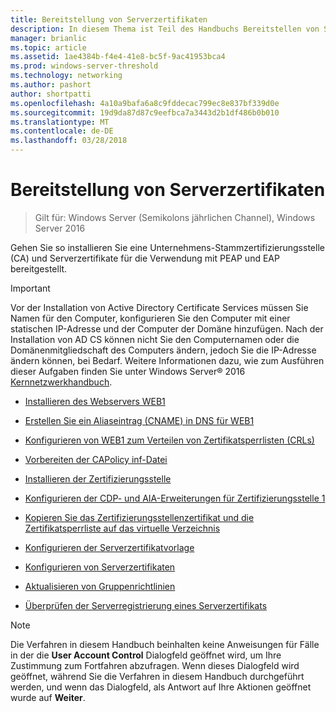 ```yaml
---
title: Bereitstellung von Serverzertifikaten
description: In diesem Thema ist Teil des Handbuchs Bereitstellen von Serverzertifikaten für 802.1 X kabelgebundenen und drahtlosen Bereitstellungen
manager: brianlic
ms.topic: article
ms.assetid: 1ae4384b-f4e4-41e8-bc5f-9ac41953bca4
ms.prod: windows-server-threshold
ms.technology: networking
ms.author: pashort
author: shortpatti
ms.openlocfilehash: 4a10a9bafa6a8c9fddecac799ec8e837bf339d0e
ms.sourcegitcommit: 19d9da87d87c9eefbca7a3443d2b1df486b0b010
ms.translationtype: MT
ms.contentlocale: de-DE
ms.lasthandoff: 03/28/2018
---
```

# <a name="server-certificate-deployment"></a>Bereitstellung von Serverzertifikaten

>Gilt für: Windows Server (Semikolons jährlichen Channel), Windows Server 2016

Gehen Sie so installieren Sie eine Unternehmens-Stammzertifizierungsstelle (CA) und Serverzertifikate für die Verwendung mit PEAP und EAP bereitgestellt.  
  
> [!IMPORTANT]  
> Vor der Installation von Active Directory Certificate Services müssen Sie Namen für den Computer, konfigurieren Sie den Computer mit einer statischen IP-Adresse und der Computer der Domäne hinzufügen. Nach der Installation von AD CS können nicht Sie den Computernamen oder die Domänenmitgliedschaft des Computers ändern, jedoch Sie die IP-Adresse ändern können, bei Bedarf. Weitere Informationen dazu, wie zum Ausführen dieser Aufgaben finden Sie unter Windows Server&reg; 2016 [Kernnetzwerkhandbuch](../../Core-Network-Guide.md).  

  
-   [Installieren des Webservers WEB1](../../../core-network-guide/cncg/server-certs/Install-the-Web-Server-WEB1.md)  
  
-   [Erstellen Sie ein Aliaseintrag (CNAME) in DNS für WEB1](../../../core-network-guide/cncg/server-certs/Create-an-Alias-CNAME-Record-in-DNS-for-WEB1.md)  
  
-   [Konfigurieren von WEB1 zum Verteilen von Zertifikatsperrlisten (CRLs)](../../../core-network-guide/cncg/server-certs/Configure-WEB1-to-Distribute-Certificate-Revocation-Lists.md)  
  
-   [Vorbereiten der CAPolicy inf-Datei](../../../core-network-guide/cncg/server-certs/Prepare-the-CAPolicy-inf-File.md)  
  
-   [Installieren der Zertifizierungsstelle](../../../core-network-guide/cncg/server-certs/Install-the-Certification-Authority.md)  
  
-   [Konfigurieren der CDP- und AIA-Erweiterungen für Zertifizierungsstelle 1](../../../core-network-guide/cncg/server-certs/Configure-the-CDP-and-AIA-Extensions-on-CA1.md)  
  
-   [Kopieren Sie das Zertifizierungsstellenzertifikat und die Zertifikatsperrliste auf das virtuelle Verzeichnis](../../../core-network-guide/cncg/server-certs/Copy-the-CA-Certificate-and-CRL-to-the-Virtual-Directory.md)  
  
-   [Konfigurieren der Serverzertifikatvorlage](../../../core-network-guide/cncg/server-certs/Configure-the-Server-Certificate-Template.md)  
  
-   [Konfigurieren von Serverzertifikaten](../../../core-network-guide/cncg/server-certs/Configure-Server-Certificate-Autoenrollment.md)  
  
-   [Aktualisieren von Gruppenrichtlinien](../../../core-network-guide/cncg/server-certs/Refresh-Group-Policy.md)  
  
-   [Überprüfen der Serverregistrierung eines Serverzertifikats](../../../core-network-guide/cncg/server-certs/Verify-Server-Enrollment-of-a-Server-Certificate.md)  
  
> [!NOTE]  
> Die Verfahren in diesem Handbuch beinhalten keine Anweisungen für Fälle in der die **User Account Control** Dialogfeld geöffnet wird, um Ihre Zustimmung zum Fortfahren abzufragen. Wenn dieses Dialogfeld wird geöffnet, während Sie die Verfahren in diesem Handbuch durchgeführt werden, und wenn das Dialogfeld, als Antwort auf Ihre Aktionen geöffnet wurde auf **Weiter**.  
  


